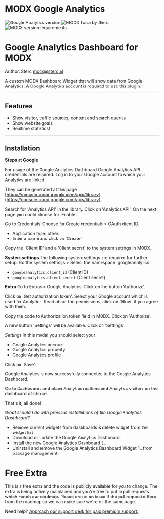 # MODX Google Analytics
![Google Analytics version](https://img.shields.io/badge/version-3.0.1-blue.svg) ![MODX Extra by Sterc](https://img.shields.io/badge/checked%20by-sterc-pink.svg) ![MODX version requirements](https://img.shields.io/badge/modx%20version%20requirement-2.4%2B-brightgreen.svg)

Google Analytics Dashboard for MODX
==========================

Author: Sterc <modx@sterc.nl>

A custom MODX Dashboard Widget that will show data from Google Analytics. A Google Analytics account is required to use this plugin.


--------------------
Features
--------------------
- Show visitor, traffic sources, content and search queries
- Show website goals
- Realtime statistics!

--------------------
Installation
--------------------

**Steps at Google**

For usage of the Google Analytics Dashboard Google Analytics API credentials are required.
Log in to your Google Account to which your Analytics are linked.

They can be generated at this page [https://console.cloud.google.com/apis/library](https://console.cloud.google.com/apis/library).

Search for 'Analytics API' in the library. Click on 'Analytics API'.
On the next page you could choose for 'Enable'.

Go to Credentials. Choose for Create credentials >  OAuth client ID.
- Application type: other.
- Enter a name and click on 'Create'.

Copy the 'Client ID' and a 'Client secret' to the system settings in MODX.


**System settings**
The following system settings are required for further setup. Go the system settings > Select the namespace 'googleanalytics'.
- `googleanalytics.client_id` (Client ID)
- `googleanalytics.client_secret` (Client secret)


**Extra**
Go to Extras > Google Analytics. Click on the button 'Authorize'.

Click on 'Get authorization token'. Select your Google account which is used for Analytics.
Read about the permissions, click on 'Allow' if you agree with them.

Copy the code to Authorization token field in MODX. Click on 'Authorize'.

A new button 'Settings' will be available. Click on 'Settings'.

*Settings*
In this modal you should select your:
- Google Analytics account
- Google Analytics property
- Google Analytics profile

Click on 'Save'.

Google Analytics is now successfully connected to the Google Analytics Dashboard.

Go to Dashboards and place Analytics realtime and Analytics visitors on the dashboard of choice.

That's it, all done!


_What should I do with previous installations of the Google Analytics Dashboard?_

- Remove current widgets from dashboards & delete widget from the widget list
- Download or update the Google Analytics Dashboard.
- Install the new Google Analytics Dashboard 2.*.*
- Uninstall and remove the Google Analytics Dashboard Widget 1.*.* from package management.

# Free Extra
This is a free extra and the code is publicly available for you to change. The extra is being actively maintained and you're free to put in pull requests which match our roadmap. Please create an issue if the pull request differs from the roadmap so we can make sure we're on the same page.

Need help? [Approach our support desk for paid premium support.](mailto:service@sterc.com)
